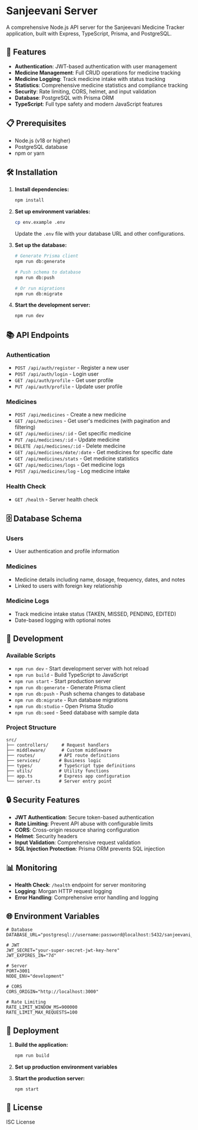# Sanjeevani Server

A comprehensive Node.js API server for the Sanjeevani Medicine Tracker application, built with Express, TypeScript, Prisma, and PostgreSQL.

## 🚀 Features

- **Authentication**: JWT-based authentication with user management
- **Medicine Management**: Full CRUD operations for medicine tracking
- **Medicine Logging**: Track medicine intake with status tracking
- **Statistics**: Comprehensive medicine statistics and compliance tracking
- **Security**: Rate limiting, CORS, helmet, and input validation
- **Database**: PostgreSQL with Prisma ORM
- **TypeScript**: Full type safety and modern JavaScript features

## 📋 Prerequisites

- Node.js (v18 or higher)
- PostgreSQL database
- npm or yarn

## 🛠️ Installation

1. **Install dependencies:**
   ```bash
   npm install
   ```

2. **Set up environment variables:**
   ```bash
   cp env.example .env
   ```
   
   Update the `.env` file with your database URL and other configurations.

3. **Set up the database:**
   ```bash
   # Generate Prisma client
   npm run db:generate
   
   # Push schema to database
   npm run db:push
   
   # Or run migrations
   npm run db:migrate
   ```

4. **Start the development server:**
   ```bash
   npm run dev
   ```

## 📚 API Endpoints

### Authentication
- `POST /api/auth/register` - Register a new user
- `POST /api/auth/login` - Login user
- `GET /api/auth/profile` - Get user profile
- `PUT /api/auth/profile` - Update user profile

### Medicines
- `POST /api/medicines` - Create a new medicine
- `GET /api/medicines` - Get user's medicines (with pagination and filtering)
- `GET /api/medicines/:id` - Get specific medicine
- `PUT /api/medicines/:id` - Update medicine
- `DELETE /api/medicines/:id` - Delete medicine
- `GET /api/medicines/date/:date` - Get medicines for specific date
- `GET /api/medicines/stats` - Get medicine statistics
- `GET /api/medicines/logs` - Get medicine logs
- `POST /api/medicines/log` - Log medicine intake

### Health Check
- `GET /health` - Server health check

## 🗄️ Database Schema

### Users
- User authentication and profile information

### Medicines
- Medicine details including name, dosage, frequency, dates, and notes
- Linked to users with foreign key relationship

### Medicine Logs
- Track medicine intake status (TAKEN, MISSED, PENDING, EDITED)
- Date-based logging with optional notes

## 🔧 Development

### Available Scripts

- `npm run dev` - Start development server with hot reload
- `npm run build` - Build TypeScript to JavaScript
- `npm run start` - Start production server
- `npm run db:generate` - Generate Prisma client
- `npm run db:push` - Push schema changes to database
- `npm run db:migrate` - Run database migrations
- `npm run db:studio` - Open Prisma Studio
- `npm run db:seed` - Seed database with sample data

### Project Structure

```
src/
├── controllers/     # Request handlers
├── middleware/      # Custom middleware
├── routes/         # API route definitions
├── services/       # Business logic
├── types/          # TypeScript type definitions
├── utils/          # Utility functions
├── app.ts          # Express app configuration
└── server.ts       # Server entry point
```

## 🔒 Security Features

- **JWT Authentication**: Secure token-based authentication
- **Rate Limiting**: Prevent API abuse with configurable limits
- **CORS**: Cross-origin resource sharing configuration
- **Helmet**: Security headers
- **Input Validation**: Comprehensive request validation
- **SQL Injection Protection**: Prisma ORM prevents SQL injection

## 📊 Monitoring

- **Health Check**: `/health` endpoint for server monitoring
- **Logging**: Morgan HTTP request logging
- **Error Handling**: Comprehensive error handling and logging

## 🌐 Environment Variables

```env
# Database
DATABASE_URL="postgresql://username:password@localhost:5432/sanjeevani_db"

# JWT
JWT_SECRET="your-super-secret-jwt-key-here"
JWT_EXPIRES_IN="7d"

# Server
PORT=3001
NODE_ENV="development"

# CORS
CORS_ORIGIN="http://localhost:3000"

# Rate Limiting
RATE_LIMIT_WINDOW_MS=900000
RATE_LIMIT_MAX_REQUESTS=100
```

## 🚀 Deployment

1. **Build the application:**
   ```bash
   npm run build
   ```

2. **Set up production environment variables**

3. **Start the production server:**
   ```bash
   npm start
   ```

## 📝 License

ISC License

